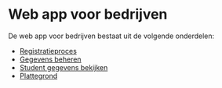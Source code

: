 # Web app voor bedrijven

De web app voor bedrijven bestaat uit de volgende onderdelen:
- [Registratieproces](web-bedrijf/registratieproces.md)
- [Gegevens beheren](web-bedrijf/bedrijfsgegevens-beheren.md)
- [Student gegevens bekijken](web-bedrijf/student-gegevens-bekijken.md)
- [Plattegrond](web-bedrijf/plattegrond.md)